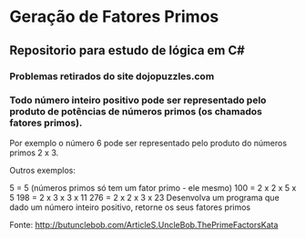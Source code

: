 # Geração de Fatores Primos

## Repositorio para estudo de lógica em C#

### Problemas retirados do site dojopuzzles.com


### Todo número inteiro positivo pode ser representado pelo produto de potências de números primos (os chamados fatores primos).

Por exemplo o número 6 pode ser representado pelo produto do números primos 2 x 3.

Outros exemplos:

5 = 5 (números primos só tem um fator primo - ele mesmo)
100 = 2 x 2 x 5 x 5
198 = 2 x 3 x 3 x 11
276 = 2 x 2 x 3 x 23
Desenvolva um programa que dado um número inteiro positivo, retorne os seus fatores primos
 
Fonte: http://butunclebob.com/ArticleS.UncleBob.ThePrimeFactorsKata